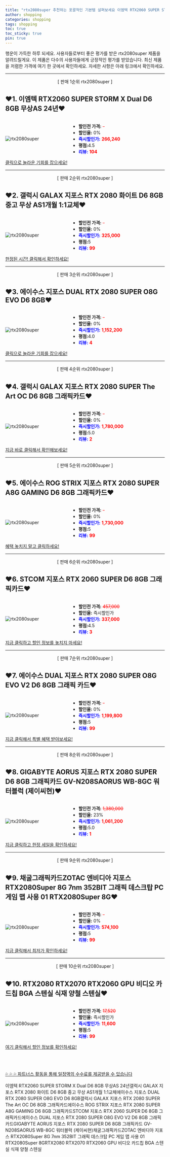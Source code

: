 ```yaml
---
title: "rtx2080super 추천하는 포괄적인 기본템 살펴보세요 이엠텍 RTX2060 SUPER STORM X"
author: shopping
categories: shopping
tags: shopping
toc: true
toc_sticky: true
pin: true
---
```

행운이 가득한 하루 되세요. 사용자들로부터 좋은 평가를 받은 rtx2080super 제품을 알려드릴게요. 이 제품은 다수의 사용자들에게 긍정적인 평가를 받았습니다. 최신 제품을 저렴한 가격에 여기 한 곳에서 확인하세요. 자세한 사항은 아래 링크에서 확인하세요.

---
<p class="toplist" style="margin: 0 auto; display: block; width: fit-content;">[ 판매 1순위 rtx2080super ]</p>

<h2><strong>❤️1. 이엠텍 RTX2060 SUPER STORM X Dual D6 8GB 무상AS 24년❤️</strong></h2>

<div style="display: flex; align-items: center;">
    <div style="flex: 0.4;">
        <img src="https://thumbnail7.coupangcdn.com/thumbnails/remote/230x230ex/image/vendor_inventory/844e/60ea342d73d822626d551194096792b4f8c67f48ada98cfa22ebf32d7b08.jpg" alt="rtx2080super" style="max-width: 100%;">
    </div>
    <div style="flex: 0.6; margin-left: 10px;">
        <ul>
            <li><strong>할인전 가격:</strong> <del style="color: red;">-</del></li>
            <li><strong>할인율:</strong> 0%</li>
            <li><span style='color:blue'><strong>즉시할인가:</strong></span> <span style='color:red'><strong>266,240</strong></span></li>
            <li><strong>평점:</strong>4.5</li>
            <li><span style='color:blue'><strong>리뷰:</strong></span> <span style='color:red'><strong>104</strong></span></li>
        </ul>
    </div>
</div>
<div class="center">
    <a href="https://William4Davisa.github.io?lptag=AF9450613&subid=githubio&pageKey=6806640734&traceid=V0-153&itemId=16089818908&vendorItemId=83369485831" class="myButton">
        클릭으로 놀라운 기회를 잡으세요!
    </a>
</div>


---
<p class="toplist" style="margin: 0 auto; display: block; width: fit-content;">[ 판매 2순위 rtx2080super ]</p>

<h2><strong>❤️2. 갤럭시 GALAX 지포스 RTX 2080 화이트 D6 8GB 중고 무상 AS1개월 1:1교체❤️</strong></h2>

<div style="display: flex; align-items: center;">
    <div style="flex: 0.4;">
        <img src="https://thumbnail8.coupangcdn.com/thumbnails/remote/230x230ex/image/vendor_inventory/1c19/c1c3a2fd985e7e1d3a36ece77e066d0af108bec671b4747bf442fa464e49.jpeg" alt="rtx2080super" style="max-width: 100%;">
    </div>
    <div style="flex: 0.6; margin-left: 10px;">
        <ul>
            <li><strong>할인전 가격:</strong> <del style="color: red;">-</del></li>
            <li><strong>할인율:</strong> 0%</li>
            <li><span style='color:blue'><strong>즉시할인가:</strong></span> <span style='color:red'><strong>325,000</strong></span></li>
            <li><strong>평점:</strong>5</li>
            <li><span style='color:blue'><strong>리뷰:</strong></span> <span style='color:red'><strong>99</strong></span></li>
        </ul>
    </div>
</div>
<div class="center">
    <a href="https://William4Davisa.github.io?lptag=AF9450613&subid=githubio&pageKey=8066105688&traceid=V0-153&itemId=22684669235&vendorItemId=89720531056" class="myButton">
        한정된 시간! 클릭해서 확인하세요!
    </a>
</div>


---
<p class="toplist" style="margin: 0 auto; display: block; width: fit-content;">[ 판매 3순위 rtx2080super ]</p>

<h2><strong>❤️3. 에이수스 지포스 DUAL RTX 2080 SUPER O8G EVO D6 8GB❤️</strong></h2>

<div style="display: flex; align-items: center;">
    <div style="flex: 0.4;">
        <img src="https://thumbnail7.coupangcdn.com/thumbnails/remote/230x230ex/image/vendor_inventory/8377/f27c485fb0f7a8d74561f8d597e3eb5213056b0b47d094cb7087705e6000.png" alt="rtx2080super" style="max-width: 100%;">
    </div>
    <div style="flex: 0.6; margin-left: 10px;">
        <ul>
            <li><strong>할인전 가격:</strong> <del style="color: red;">-</del></li>
            <li><strong>할인율:</strong> 0%</li>
            <li><span style='color:blue'><strong>즉시할인가:</strong></span> <span style='color:red'><strong>1,152,200</strong></span></li>
            <li><strong>평점:</strong>4.0</li>
            <li><span style='color:blue'><strong>리뷰:</strong></span> <span style='color:red'><strong>4</strong></span></li>
        </ul>
    </div>
</div>
<div class="center">
    <a href="https://William4Davisa.github.io?lptag=AF9450613&subid=githubio&pageKey=323579160&traceid=V0-153&itemId=1036066812&vendorItemId=85605080238" class="myButton">
        클릭으로 놀라운 기회를 잡으세요!
    </a>
</div>


---
<p class="toplist" style="margin: 0 auto; display: block; width: fit-content;">[ 판매 4순위 rtx2080super ]</p>

<h2><strong>❤️4. 갤럭시 GALAX 지포스 RTX 2080 SUPER The Art OC D6 8GB 그래픽카드❤️</strong></h2>

<div style="display: flex; align-items: center;">
    <div style="flex: 0.4;">
        <img src="https://thumbnail9.coupangcdn.com/thumbnails/remote/230x230ex/image/vendor_inventory/a1dd/0c849a972c8d11b263a8d433d3aa2cc73b5fe418d7739b3881327691f397.jpg" alt="rtx2080super" style="max-width: 100%;">
    </div>
    <div style="flex: 0.6; margin-left: 10px;">
        <ul>
            <li><strong>할인전 가격:</strong> <del style="color: red;">-</del></li>
            <li><strong>할인율:</strong> 0%</li>
            <li><span style='color:blue'><strong>즉시할인가:</strong></span> <span style='color:red'><strong>1,780,000</strong></span></li>
            <li><strong>평점:</strong>5.0</li>
            <li><span style='color:blue'><strong>리뷰:</strong></span> <span style='color:red'><strong>2</strong></span></li>
        </ul>
    </div>
</div>
<div class="center">
    <a href="https://William4Davisa.github.io?lptag=AF9450613&subid=githubio&pageKey=1638567235&traceid=V0-153&itemId=2794353728&vendorItemId=89058258603" class="myButton">
        지금 바로 클릭해서 확인해보세요!
    </a>
</div>


---
<p class="toplist" style="margin: 0 auto; display: block; width: fit-content;">[ 판매 5순위 rtx2080super ]</p>

<h2><strong>❤️5. 에이수스 ROG STRIX 지포스 RTX 2080 SUPER A8G GAMING D6 8GB 그래픽카드❤️</strong></h2>

<div style="display: flex; align-items: center;">
    <div style="flex: 0.4;">
        <img src="https://thumbnail7.coupangcdn.com/thumbnails/remote/230x230ex/image/vendor_inventory/113b/0ed5d372452be3bc62d77b7df443f54fbfaec8b9ff64d5ad0dabd792df61.jpg" alt="rtx2080super" style="max-width: 100%;">
    </div>
    <div style="flex: 0.6; margin-left: 10px;">
        <ul>
            <li><strong>할인전 가격:</strong> <del style="color: red;">-</del></li>
            <li><strong>할인율:</strong> 0%</li>
            <li><span style='color:blue'><strong>즉시할인가:</strong></span> <span style='color:red'><strong>1,730,000</strong></span></li>
            <li><strong>평점:</strong>5</li>
            <li><span style='color:blue'><strong>리뷰:</strong></span> <span style='color:red'><strong>99</strong></span></li>
        </ul>
    </div>
</div>
<div class="center">
    <a href="https://William4Davisa.github.io?lptag=AF9450613&subid=githubio&pageKey=7202048983&traceid=V0-153&itemId=18206954575&vendorItemId=85344378005" class="myButton">
        혜택 놓치지 말고 클릭하세요!
    </a>
</div>


---
<p class="toplist" style="margin: 0 auto; display: block; width: fit-content;">[ 판매 6순위 rtx2080super ]</p>

<h2><strong>❤️6. STCOM 지포스 RTX 2060 SUPER D6 8GB 그래픽카드❤️</strong></h2>

<div style="display: flex; align-items: center;">
    <div style="flex: 0.4;">
        <img src="https://thumbnail8.coupangcdn.com/thumbnails/remote/230x230ex/image/vendor_inventory/aa20/f5aebb2425db5c1fad46ef1edb7adf18255a084315383a26acc833c7afec.jpg" alt="rtx2080super" style="max-width: 100%;">
    </div>
    <div style="flex: 0.6; margin-left: 10px;">
        <ul>
            <li><strong>할인전 가격:</strong> <del style="color: red;">457,000</del></li>
            <li><strong>할인율:</strong> 즉시할인가</li>
            <li><span style='color:blue'><strong>즉시할인가:</strong></span> <span style='color:red'><strong>337,000</strong></span></li>
            <li><strong>평점:</strong>4.5</li>
            <li><span style='color:blue'><strong>리뷰:</strong></span> <span style='color:red'><strong>3</strong></span></li>
        </ul>
    </div>
</div>
<div class="center">
    <a href="https://William4Davisa.github.io?lptag=AF9450613&subid=githubio&pageKey=7622892707&traceid=V0-153&itemId=20214358357&vendorItemId=87350099493" class="myButton">
        지금 클릭하고 할인 정보를 놓치지 마세요!
    </a>
</div>


---
<p class="toplist" style="margin: 0 auto; display: block; width: fit-content;">[ 판매 7순위 rtx2080super ]</p>

<h2><strong>❤️7. 에이수스 DUAL 지포스 RTX 2080 SUPER O8G EVO V2 D6 8GB 그래픽 카드❤️</strong></h2>

<div style="display: flex; align-items: center;">
    <div style="flex: 0.4;">
        <img src="https://thumbnail6.coupangcdn.com/thumbnails/remote/230x230ex/image/vendor_inventory/930a/ddc49110bbef248b8ee005511d3c1bdd494970112dc9f5e0a05cab4805ec.jpg" alt="rtx2080super" style="max-width: 100%;">
    </div>
    <div style="flex: 0.6; margin-left: 10px;">
        <ul>
            <li><strong>할인전 가격:</strong> <del style="color: red;">-</del></li>
            <li><strong>할인율:</strong> 0%</li>
            <li><span style='color:blue'><strong>즉시할인가:</strong></span> <span style='color:red'><strong>1,199,800</strong></span></li>
            <li><strong>평점:</strong>5</li>
            <li><span style='color:blue'><strong>리뷰:</strong></span> <span style='color:red'><strong>99</strong></span></li>
        </ul>
    </div>
</div>
<div class="center">
    <a href="https://William4Davisa.github.io?lptag=AF9450613&subid=githubio&pageKey=7295820564&traceid=V0-153&itemId=18657612917&vendorItemId=85777754462" class="myButton">
        지금 클릭해서 특별 혜택 받아보세요!
    </a>
</div>


---
<p class="toplist" style="margin: 0 auto; display: block; width: fit-content;">[ 판매 8순위 rtx2080super ]</p>

<h2><strong>❤️8. GIGABYTE AORUS 지포스 RTX 2080 SUPER D6 8GB 그래픽카드 GV-N208SAORUS WB-8GC 워터블럭 (제이씨현)❤️</strong></h2>

<div style="display: flex; align-items: center;">
    <div style="flex: 0.4;">
        <img src="https://thumbnail10.coupangcdn.com/thumbnails/remote/230x230ex/image/vendor_inventory/1e3a/2816d619f4f5a275807cc1a8e842a371db24265f06c4ae07723885578dc2.jpg" alt="rtx2080super" style="max-width: 100%;">
    </div>
    <div style="flex: 0.6; margin-left: 10px;">
        <ul>
            <li><strong>할인전 가격:</strong> <del style="color: red;">1,380,000</del></li>
            <li><strong>할인율:</strong> 23%</li>
            <li><span style='color:blue'><strong>즉시할인가:</strong></span> <span style='color:red'><strong>1,061,200</strong></span></li>
            <li><strong>평점:</strong>5.0</li>
            <li><span style='color:blue'><strong>리뷰:</strong></span> <span style='color:red'><strong>1</strong></span></li>
        </ul>
    </div>
</div>
<div class="center">
    <a href="https://William4Davisa.github.io?lptag=AF9450613&subid=githubio&pageKey=1675170291&traceid=V0-153&itemId=2854047216&vendorItemId=88808996727" class="myButton">
        지금 클릭하고 한정 세일을 확인하세요!
    </a>
</div>


---
<p class="toplist" style="margin: 0 auto; display: block; width: fit-content;">[ 판매 9순위 rtx2080super ]</p>

<h2><strong>❤️9. 채굴그래픽카드ZOTAC 엔비디아 지포스 RTX2080Super 8G 7nm 352BIT 그래픽 데스크탑 PC 게임 맵 사용 01 RTX2080Super 8G❤️</strong></h2>

<div style="display: flex; align-items: center;">
    <div style="flex: 0.4;">
        <img src="https://thumbnail10.coupangcdn.com/thumbnails/remote/230x230ex/image/vendor_inventory/2d6e/c1109a41f511b2507f1c31c81f3b808cf19f8dcbf0380f64df0ed14fa56c.jpg" alt="rtx2080super" style="max-width: 100%;">
    </div>
    <div style="flex: 0.6; margin-left: 10px;">
        <ul>
            <li><strong>할인전 가격:</strong> <del style="color: red;">-</del></li>
            <li><strong>할인율:</strong> 0%</li>
            <li><span style='color:blue'><strong>즉시할인가:</strong></span> <span style='color:red'><strong>574,100</strong></span></li>
            <li><strong>평점:</strong>5</li>
            <li><span style='color:blue'><strong>리뷰:</strong></span> <span style='color:red'><strong>99</strong></span></li>
        </ul>
    </div>
</div>
<div class="center">
    <a href="https://William4Davisa.github.io?lptag=AF9450613&subid=githubio&pageKey=7332983137&traceid=V0-153&itemId=18830351401&vendorItemId=86264563526" class="myButton">
        지금 클릭해서 최저가 확인하세요!
    </a>
</div>


---
<p class="toplist" style="margin: 0 auto; display: block; width: fit-content;">[ 판매 10순위 rtx2080super ]</p>

<h2><strong>❤️10. RTX2080 RTX2070 RTX2060 GPU 비디오 카드칩 BGA 스텐실 식재 양철 스텐실❤️</strong></h2>

<div style="display: flex; align-items: center;">
    <div style="flex: 0.4;">
        <img src="https://thumbnail10.coupangcdn.com/thumbnails/remote/230x230ex/image/vendor_inventory/7859/c2e3c4bf87d3c4d263d2de45965d0fa482804e74f38a2dcaa8062275180d.jpg" alt="rtx2080super" style="max-width: 100%;">
    </div>
    <div style="flex: 0.6; margin-left: 10px;">
        <ul>
            <li><strong>할인전 가격:</strong> <del style="color: red;">17,520</del></li>
            <li><strong>할인율:</strong> 즉시할인가</li>
            <li><span style='color:blue'><strong>즉시할인가:</strong></span> <span style='color:red'><strong>11,600</strong></span></li>
            <li><strong>평점:</strong>5</li>
            <li><span style='color:blue'><strong>리뷰:</strong></span> <span style='color:red'><strong>99</strong></span></li>
        </ul>
    </div>
</div>
<div class="center">
    <a href="https://William4Davisa.github.io?lptag=AF9450613&subid=githubio&pageKey=8083262558&traceid=V0-153&itemId=22800662111&vendorItemId=89835577542" class="myButton">
        여기 클릭해서 할인 정보를 확인하세요!
    </a>
</div>

<br><br><br>[💦 💦 💦 파트너스 활동을 통해 일정액의 수수료를 제공받을 수 있습니다](https://link.coupang.com/a/bcpT2c)<br><br>이엠텍 RTX2060 SUPER STORM X Dual D6 8GB 무상AS 24년갤럭시 GALAX 지포스 RTX 2080 화이트 D6 8GB 중고 무상 AS1개월 1:1교체에이수스 지포스 DUAL RTX 2080 SUPER O8G EVO D6 8GB갤럭시 GALAX 지포스 RTX 2080 SUPER The Art OC D6 8GB 그래픽카드에이수스 ROG STRIX 지포스 RTX 2080 SUPER A8G GAMING D6 8GB 그래픽카드STCOM 지포스 RTX 2060 SUPER D6 8GB 그래픽카드에이수스 DUAL 지포스 RTX 2080 SUPER O8G EVO V2 D6 8GB 그래픽 카드GIGABYTE AORUS 지포스 RTX 2080 SUPER D6 8GB 그래픽카드 GV-N208SAORUS WB-8GC 워터블럭 (제이씨현)채굴그래픽카드ZOTAC 엔비디아 지포스 RTX2080Super 8G 7nm 352BIT 그래픽 데스크탑 PC 게임 맵 사용 01 RTX2080Super 8GRTX2080 RTX2070 RTX2060 GPU 비디오 카드칩 BGA 스텐실 식재 양철 스텐실
